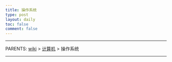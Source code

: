 ```yaml
---
title: 操作系统
type: post
layout: daily
toc: false
comment: false
---
```

---
PARENTS: [wiki](/gknows/wiki) > [计算机](/gknows/计算机) > 操作系统

---

